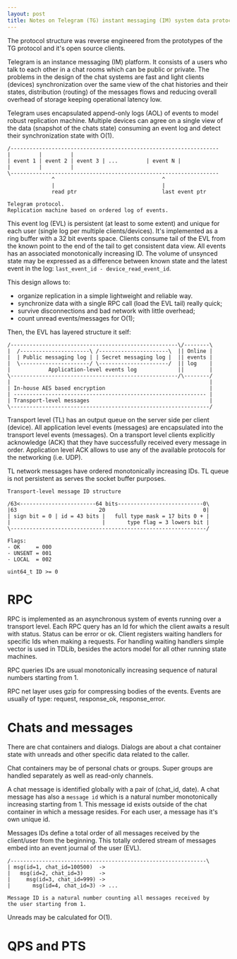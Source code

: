 ```yaml
---
layout: post
title: Notes on Telegram (TG) instant messaging (IM) system data protocol
---
```


The protocol structure was reverse engineered from the prototypes of the
TG protocol and it's open source clients.

Telegram is an instance messaging (IM) platform. It consists of a users
who talk to each other in a chat rooms which can be public or private.
The problems in the design of the chat systems are fast and light
clients (devices) synchronization over the same view of the chat histories
and their states, distribution (routing) of the messages flows and reducing
overall overhead of storage keeping operational latency low.

Telegram uses encapsulated append-only logs (AOL) of events to model
robust replication machine. Multiple devices can agree on a single view
of the data (snapshot of the chats state) consuming an event log and
detect their synchronization state with O(1).

```
/------------------------------------------------------------------
|         |         |
| event 1 | event 2 | event 3 | ...         | event N |
|         |         |
\------------------------------------------------------------------
              ^                                  ^
              |                                  |
              read ptr                           last event ptr

Telegram protocol.
Replication machine based on ordered log of events.
```

This event log (EVL) is persistent (at least to some extent) and unique
for each user (single log per multiple clients/devices). It's implemented
as a ring buffer with a 32 bit events space. Clients consume tail of
the EVL from the known point to the end of the tail to get consistent
data view. All events has an associated monotonically increasing ID.
The volume of unsynced state may be expressed as a difference between
known state and the latest event in the log:
`last_event_id - device_read_event_id`.

This design allows to:

- organize replication in a simple lightweight and reliable way.
- synchronize data with a single RPC call (load the EVL tail) really quick;
- survive disconnections and bad network with little overhead;
- count unread events/messages for O(1);

Then, the EVL has layered structure it self:

```
/-----------------------------------------------------\/--------\
|  /----------------------\ /----------------------\  || Online |
|  | Public messaging log | | Secret messaging log |  || events |
|  \----------------------/ \----------------------/  || log    |
|            Application-level events log             ||        |
\-----------------------------------------------------/\--------/
|                                                               |
| In-house AES based encryption                                 |
| ------------------------------------------------------------- |
| Transport-level messages                                      |
\---------------------------------------------------------------/
```

Transport level (TL) has an output queue on the server side
per client (device). All application level events (messages) are
encapsulated into the transport level events (messages). On a
transport level clients explicitly acknowledge (ACK) that they
have successfully received every message in order. Application level
ACK allows to use any of the available protocols for the networking
(i.e. UDP).

TL network messages have ordered monotonically increasing IDs.
TL queue is not persistent as serves the socket buffer purposes.

```
Transport-level message ID structure

/63<------------------------64 bits---------------------------0\
|63                          20                               0|
| sign bit = 0 | id = 43 bits |   full type mask = 17 bits 0 + |
|                             |       type flag = 3 lowers bit |
\--------------------------------------------------------------/

Flags:
- OK     = 000
- UNSENT = 001
- LOCAL  = 002

uint64_t ID >= 0
```

RPC
===

RPC is implemented as an asynchronous system of events running over a
transport level. Each RPC query has an Id for which the client
awaits a result with status. Status can be error or ok. Client
registers waiting handlers for specific Ids when making a requests.
For handling waiting handlers simple vector is used in TDLib,
besides the actors model for all other running state machines.

RPC queries IDs are usual monotonically increasing sequence of 
natural numbers starting from 1.

RPC net layer uses gzip for compressing bodies of the events.
Events are usually of type: request, response_ok, response_error.

Chats and messages
===

There are chat containers and dialogs. Dialogs are about a
chat container state with unreads and other specific data 
related to the caller.

Chat containers may be of personal chats or groups. Super groups
are handled separately as well as read-only channels.

A chat message is identified globally with a pair of (chat_id, date).
A chat message has also a `message id` which is a natural number
monotonically increasing starting from 1. This message id exists
outside of the chat container in which a message resides. For each
user, a message has it's own unique id.

Messages IDs define a total order of all messages received by the
client/user from the beginning. This totally ordered stream of messages
embed into an event journal of the user (EVL).

```
/--------------------------------------------------------------\
| msg(id=1, chat_id=100500)  ->
|   msg(id=2, chat_id=3)     ->
|     msg(id=3, chat_id=999) ->
|       msg(id=4, chat_id=3) -> ...

Message ID is a natural number counting all messages received by
the user starting from 1.
```

Unreads may be calculated for O(1).

QPS and PTS
===
